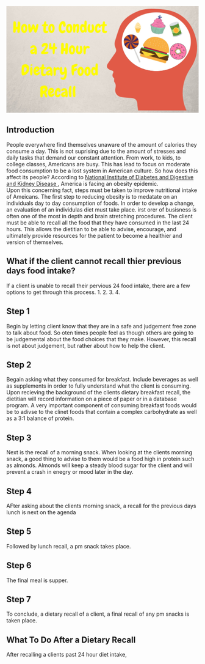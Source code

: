![ 24 Hour Food Recall ]( https://github.com/lakinsimmerman/Dietary-Food-Recall/blob/master/ll.jpg )
## Introduction ## 
People everywhere find themselves unaware of the amount of calories they consume a day.
This is not suprising due to the amount of stresses and daily tasks that demand our constant attention. From work, to kids, to college classes, Americans are busy. 
This has lead to focus on moderate food consumption to be a lost system in American culture. 
So how does this affect its people? 
According to [ National Institute of Diabetes and Digestive and Kidney Disease ]( https://www.niddk.nih.gov/health-information/health-statistics/overweight-obesity), America is facing an obesity epidemic.  
Upon this concerning fact, steps must be taken to improve nutritional intake of Ameicans. 
The first step to reducing obesity is to medatate on an individuals day to day consumption of foods. 
In order to develop a change, an evaluation of an individulas diet must take place. irst orer of busisness is often one of the most in depth and brain stretching procedures. 
The client must be able to recall all the food that they have consumed in the last 24 hours. 
This allows the dietitian to be able to advise, encourage, and ultimately provide resources for the patient to become a healthier and version of themselves. 

## What if the client cannot recall thier previous days food intake? ##
If a client is unable to recall their pervious 24 food intake, there are a few options to get through this process. 
1.
2.
3.
4.

## Step 1 ##
Begin by letting client know that they are in a safe and judgement free zone to talk about food. 
So oten times people feel as though others are going to be judgemental about the food choices that they make. 
However, this recall is not about judgement, but rather about how to help the client. 

## Step 2 ##
Begain asking what they consumed for breakfast. 
Include beverages as well as supplements in order to fully understand what the client is consuming.
Upon recieving the background of the clients dietary breakfast recall, the dietitian will record information on a piece of paper or in a database program. 
A very important component of consuming breakfast foods would be to adivse to the clinet foods that contain a complex carbohydrate as well as a 3:1 balance of protein. 

## Step 3 ##
Next is the recall of a morning snack. 
When looking at the clients morning snack, a good thing to advise to them would be a food high in protein such as almonds.
Almonds will keep a steady blood sugar for the client and will prevent a crash in enegry or mood later in the day. 

## Step 4 ##
AFter asking about the clients morning snack, a recall for the previous days lunch is next on the agenda

## Step 5 ##
Followed by lunch recall, a pm snack takes place.  

## Step 6 ##
The final meal is supper. 

## Step 7 ##
To conclude, a dietary recall of a client, a final recall of any pm snacks is taken place. 

## What To Do After a Dietary Recall ##
After recalling a clients past 24 hour diet intake, 


